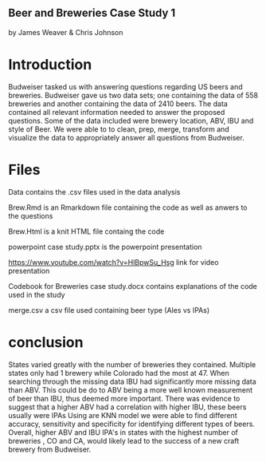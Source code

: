 ## Beer and Breweries Case Study 1
by James Weaver & Chris Johnson

# Introduction

Budweiser tasked us with answering questions regarding US beers and breweries. Budweiser gave us two data sets; one containing the data of 558 breweries and another containing the data of 2410 beers.
The data contained all relevant information needed to answer the proposed questions. Some of the data included were brewery location, ABV, IBU and style of Beer.
We were able to to clean, prep, merge, transform and visualize the data to appropriately answer all questions from Budweiser.

# Files
Data contains the .csv files used in the data analysis

Brew.Rmd is an Rmarkdown file containing the code as well as anwers to the questions

Brew.Html is a knit HTML file containg the code

powerpoint case study.pptx is the powerpoint presentation

https://www.youtube.com/watch?v=HlBpwSu_Hsg link for video presentation

Codebook for Breweries case study.docx contains explanations of the code used in the study

merge.csv a csv file used containing beer type (Ales vs IPAs)

# conclusion
States varied greatly with the number of breweries they contained. Multiple states only had 1 brewery while Colorado had the most at 47. When searching through the missing data IBU had significantly more missing data than ABV. This could be do to ABV being a more well known measurement of beer than IBU, thus deemed more important. There was evidence to suggest that a higher ABV had a correlation with higher IBU, these beers usually were IPAs Using are KNN model we were able to find different accuracy, sensitivity and specificity for identifying different types of beers. Overall, higher ABV and IBU IPA's in states with the highest number of breweries , CO and CA, would likely lead to the success of a new craft brewery from Budweiser.
